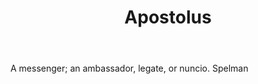 ---
title: Apostolus
letter: A
permalink: "/definitions/apostolus.html"
body: A messenger; an ambassador, legate, or nuncio. Spelman
published_at: '2018-07-07'
source: Black's Law Dictionary
layout: post
---